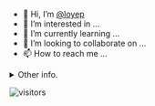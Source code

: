 - 👋 Hi, I’m [@loyep](https://github.com/loyep)
- 👀 I’m interested in ...
- 🌱 I’m currently learning ...
- 💞️ I’m looking to collaborate on ...
- 📫 How to reach me ...

<details>
  <summary>Other info.</summary>
  <br>

<!--START_SECTION:waka-->

```txt
Docker           2 hrs 6 mins    ████████░░░░░░░░░░░░░░░░░   32.61 %
JSON             1 hr 17 mins    █████░░░░░░░░░░░░░░░░░░░░   19.98 %
YAML             1 hr 1 min      ████░░░░░░░░░░░░░░░░░░░░░   15.94 %
Vue.js           33 mins         ██▒░░░░░░░░░░░░░░░░░░░░░░   08.70 %
TypeScript       30 mins         ██░░░░░░░░░░░░░░░░░░░░░░░   07.85 %
```

<!--END_SECTION:waka-->

</details>

![visitors](https://visitor-badge.glitch.me/badge?page_id=loyep.loyep)

